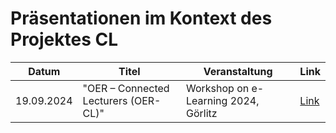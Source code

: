 # Präsentationen im Kontext des Projektes CL

| Datum      | Titel                                | Veranstaltung                        | Link                                                                                                                                                   |
| ---------- | ------------------------------------ | ------------------------------------ | ------------------------------------------------------------------------------------------------------------------------------------------------------ |
| 19.09.2024 | "OER – Connected Lecturers (OER-CL)" | Workshop on e-Learning 2024, Görlitz | [Link](https://liascript.github.io/course/?https://raw.githubusercontent.com/TUBAF-IFI-ConnectedLecturer/Presentations/main/Wel2024/Presentation.md#1) |